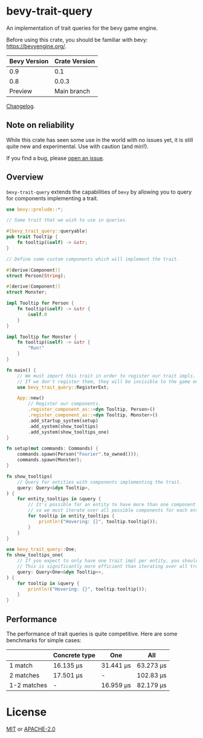 # bevy-trait-query

An implementation of trait queries for the bevy game engine.

Before using this crate, you should be familiar with bevy: https://bevyengine.org/.

| Bevy Version | Crate Version |
|--------------|---------------|
| 0.9          | 0.1           |
| 0.8          | 0.0.3         |
| Preview      | Main branch   |

[Changelog](CHANGELOG.md).

## Note on reliability

While this crate has seen some use in the world with no issues yet,
it is still quite new and experimental. Use with caution (and miri!).

If you find a bug, please [open an issue](https://github.com/JoJoJet/bevy-trait-query/issues).

<!-- cargo-rdme start -->

## Overview

`bevy-trait-query` extends the capabilities of `bevy` by allowing you to query for components implementing a trait.

```rust
use bevy::prelude::*;

// Some trait that we wish to use in queries.

#[bevy_trait_query::queryable]
pub trait Tooltip {
    fn tooltip(&self) -> &str;
}

// Define some custom components which will implement the trait.

#[derive(Component)]
struct Person(String);

#[derive(Component)]
struct Monster;

impl Tooltip for Person {
    fn tooltip(&self) -> &str {
        &self.0
    }
}

impl Tooltip for Monster {
    fn tooltip(&self) -> &str {
        "Run!"
    }
}

fn main() {
    // We must import this trait in order to register our trait impls.
    // If we don't register them, they will be invisible to the game engine.
    use bevy_trait_query::RegisterExt;

    App::new()
        // Register our components.
        .register_component_as::<dyn Tooltip, Person>()
        .register_component_as::<dyn Tooltip, Monster>()
        .add_startup_system(setup)
        .add_system(show_tooltips)
        .add_system(show_tooltips_one)
}

fn setup(mut commands: Commands) {
    commands.spawn(Person("Fourier".to_owned()));
    commands.spawn(Monster);
}

fn show_tooltips(
    // Query for entities with components implementing the trait.
    query: Query<&dyn Tooltip>,
) {
    for entity_tooltips in &query {
        // It's possible for an entity to have more than one component implementing the trait,
        // so we must iterate over all possible components for each entity.
        for tooltip in entity_tooltips {
            println!("Hovering: {}", tooltip.tooltip());
        }
    }
}

use bevy_trait_query::One;
fn show_tooltips_one(
    // If you expect to only have one trait impl per entity, you should use the `One` filter.
    // This is significantly more efficient than iterating over all trait impls.
    query: Query<One<&dyn Tooltip>>,
) {
    for tooltip in &query {
        println!("Hovering: {}", tooltip.tooltip());
    }
}
```

## Performance

The performance of trait queries is quite competitive. Here are some benchmarks for simple cases:

|                   | Concrete type | One<dyn Trait> | All<dyn Trait> |
|-------------------|----------------|-------------------|-----------------|
| 1 match           | 16.135 µs      | 31.441 µs         | 63.273 µs       |
| 2 matches         | 17.501 µs      | -                 | 102.83 µs       |
| 1-2 matches       | -              | 16.959 µs         | 82.179 µs       |

<!-- cargo-rdme end -->

# License

[MIT](LICENSE-MIT) or [APACHE-2.0](LICENSE-APACHE)
